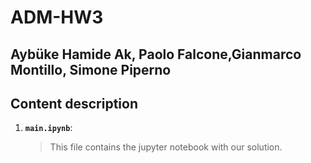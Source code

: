 # ADM-HW3
## Aybüke Hamide Ak, Paolo Falcone,Gianmarco Montillo, Simone Piperno
## Content description
1. __`main.ipynb`__: 
	> This file contains the jupyter notebook with our solution.
